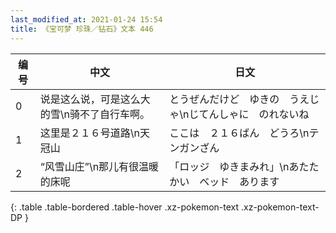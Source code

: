 ```yaml
---
last_modified_at: 2021-01-24 15:54
title: 《宝可梦 珍珠／钻石》文本 446
---
```

| 编号 | 中文 | 日文 |
| ---- | ---- | ---- |
| 0 | 说是这么说，可是这么大的雪\n骑不了自行车啊。 | とうぜんだけど　ゆきの　うえじゃ\nじてんしゃに　のれないね |
| 1 | 这里是２１６号道路\n天冠山 | ここは　２１６ばん　どうろ\nテンガンざん |
| 2 | “风雪山庄”\n那儿有很温暖的床呢 | 「ロッジ　ゆきまみれ」\nあたたかい　ベッド　あります |
{: .table .table-bordered .table-hover .xz-pokemon-text .xz-pokemon-text-DP }